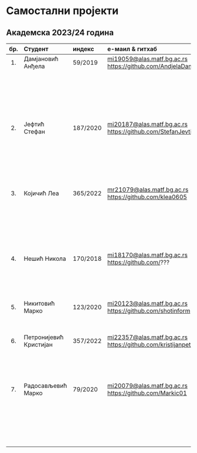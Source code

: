 # Самостални пројекти

## Академска 2023/24 година

| бр.   | Студент | индекс |е-маил & гитхаб | Алгоритам | Проблем |
| :---: | :------ | :----- | :------------- | :-------- | :------ |
| 1.  | Дамјановић Анђела | 59/2019 | mi19059@alas.matf.bg.ac.rs https://github.com/AndjelaDamnjanovic |  |  |
|  |  |  |  | Electromagnetism-like Metaheuristics  | Set Covering Problem |
|  |  |  |  | Integer Linear Programming  | Set Covering Problem |
| 2.  | Јефтић Стефан | 187/2020 | mi20187@alas.matf.bg.ac.rs https://github.com/StefanJevtic63 |  |  |
|  |  |  |  | Variable Neighborhood Search | Vehicle Routing Problem |
|  |  |  |  | Genetic Algorithm | Vehicle Routing Problem |
| 3.  | Којичић Леа | 365/2022 | mr21079@alas.matf.bg.ac.rs https://github.com/klea0605 |  |  |
|  |  |  |  | Particle Swarm Optimization | Traveling Salesperson Problem |
|  |  |  |  | Integer Linear Programming | Traveling Salesperson Problem |
| 4.  | Нешић Никола | 170/2018 | mi18170@alas.matf.bg.ac.rs https://github.com/??? |  |  |
|  |  |  |  | Hybrid of Genetic Algorithm and Particle Swarm Optimization | Himmelbalu Problem |
| 5.  | Никитовић Марко | 123/2020 | mi20123@alas.matf.bg.ac.rs https://github.com/shotinform |  |  |
|  |  |  |  | Genetic Programming? | Symbolic Regression? |
| 6.  | Петронијевић Кристијан | 357/2022 | mi22357@alas.matf.bg.ac.rs https://github.com/kristijanpetronijevic |  |  |
|  |  |  |  | Differential Evolution? | Problem from CEC 13 Benchmark? |
| 7.  | Радосављевић Марко | 79/2020 | mi20079@alas.matf.bg.ac.rs https://github.com/Markic01 |  |  |
|  |  |  |  | Variable Neighborhood Search | Minimum Multi Cut Problem |
|  |  |  |  | Genetic Algorithm | Minimum Multi Cut Problem |
